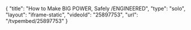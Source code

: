 {
    "title": "How to Make BIG POWER, Safely \/ENGINEERED",
    "type": "solo",
    "layout": "iframe-static",
    "videoId": "25897753",
    "url": "\/tvpembed\/25897753"
}